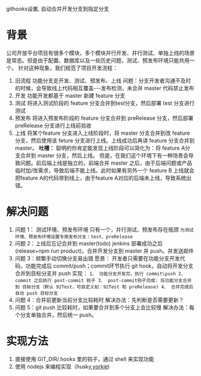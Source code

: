 githooks设置, 自动合并开发分支到指定分支

# 背景
公司开放平台项目有很多个模块，多个模块并行开发、并行测试、单独上线的场景是常态。但是由于配置、数据库以及一些历史问题，测试、预发布环境只能共用一个。
针对这种现象，我们规范了项目开发流程：

1. 旧流程
  功能分支走开发、测试、预发布、上线
  问题：分支开发者沟通不及时的时候，会导致线上代码相互覆盖---发布检测，未合并 master 代码禁止发布
1. 开发
  功能开发都基于 master 新建 feature 分支
1. 测试
  将进入测试阶段的 feature 分支合并到test分支，然后部署 test 分支进行测试
1. 预发布
  将进入预发布阶段的 feature 分支合并到 preRelease 分支，然后部署 preRelease 分支进行上线前验收
1. 上线
  将某个feature 分支进入上线阶段时，将 master 分支合并到改 feature 分支，然后使用该 feture 分支进行上线。上线成功后再讲 feature 分支合并到 master。
  **吐槽：** 聪明的你肯定能发现上线阶段可以简化为：将 feature A分支合并到 master 分支，然后上线。 但是，在我们这个环境下有一种场景会导致问题。前后端上线是独立的，前端合并 master 之后，由于后端问题或产品临时加/改需求，导致后端不能上线。此时如果有另外一个 feature B 上线就会把feature A的代码带到线上，由于feature A对应的后端未上线，导致系统出错。


  # 解决问题
  1. 问题 1： 测试环境、预发布环境 只有一个，并行测试、预发布存在瓶颈
    ```
    为测试环境、预发布环境设置专用发布分支：test、preRelease
    ```
  1. 问题 2：上线后忘记合并到 master(todo)
    jenkins 部署成功之后(release+npm run product)，合并开发分支到 master 并 push。并发送邮件
  1. 问题 3：频繁手动切换分支易出错
    愿景：
    开发者只需要在功能分支开发代码，功能完成后 commit/push；commit环节执行 git hook，自动将开发分支合并到目标分支并 push
    实现：
    ```
    1、 功能分支开发完，执行 commit\push
    2、 commit 之后执行 post-commit 钩子
    3、 post-commit钩子完成: 将功能分支合并到 目标分支（默认 92Test，可自定义如：92Test 和 preRelease)
    4、 合并完成后自动 push 目标分支
    ```
  1. 问题 4：合并前更新当前分支比较耗时
    解决办法：先判断是否需要更新？
  1. 问题 5：git push 比较耗时，如果要合并到多个分支上会比较慢
    解决办法：每个分支单独合并，然后统一 push。

# 实现方法
1. 直接使用 GIT_DIR/.hooks 里的钩子，通过 shell 来实现功能
2. 使用 nodejs 来编程实现（husky,[yorkie](https://github.com/yyx990803/yorkie))
